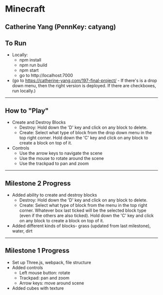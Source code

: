 # Minecraft
## Catherine Yang (PennKey: catyang)

## To Run
- Locally:
    - npm install
    - npm run build
    - npm start
    - go to http://localhost:7000
- (go to https://catherine-yang.com/197-final-project/ - If there's is a drop down menu, then the right version is deployed. If there are checkboxes, run locally.)

---
## How to "Play"
- Create and Destroy Blocks
    - Destroy: Hold down the 'D' key and click on any block to delete.
    - Create: Select what type of block from the drop down menu in the top right corner. Hold down the 'C' key and click on any block to create a block on top of it.
- Controls
    - Use the arrow keys to navigate the scene
    - Use the mouse to rotate around the scene
    - Use the trackpad to pan and zoom

---
## Milestone 2 Progress
- Added ability to create and destroy blocks
    - Destroy: Hold down the 'D' key and click on any block to delete.
    - Create: Select what type of block from the menu in the top right corner.
    Whatever box last ticked will be the selected block type (even if the others are
    also ticked). Hold down the 'C' key and click on any block to create a block on top of it.
- Added different kinds of blocks- grass (updated from last milestone), water, dirt

---
## Milestone 1 Progress
- Set up Three.js, webpack, file structure
- Added controls 
    - Left mouse button: rotate
    - Trackpad: pan and zoom
    - Arrow keys: move around scene
- Added cubes with texture


